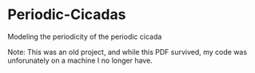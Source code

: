# Periodic-Cicadas
Modeling the periodicity of the periodic cicada



Note:
This was an old project, and while this PDF survived, my code was unforunately on a machine I no longer have. 
